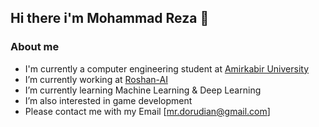 ## Hi there i'm Mohammad Reza 🙌

### About me

-  I'm currently a computer engineering student at [Amirkabir University](aut.ac.ir)
-  I’m currently working at [Roshan-AI](roshan.ai.ir)
-  I’m currently learning Machine Learning & Deep Learning
-  I’m also interested in game development
-  Please contact me with my Email [mr.dorudian@gmail.com]
